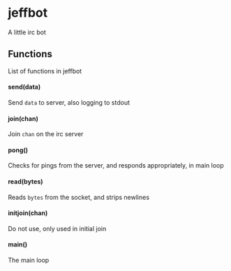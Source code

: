 # jeffbot
A little irc bot

## Functions
List of functions in jeffbot
#### send(data)
Send ```data``` to server, also logging to stdout
#### join(chan)
Join ```chan``` on the irc server
#### pong()
Checks for pings from the server, and responds appropriately, in main loop
#### read(bytes)
Reads ```bytes``` from the socket, and strips newlines
#### initjoin(chan)
Do not use, only used in initial join
#### main()
The main loop
